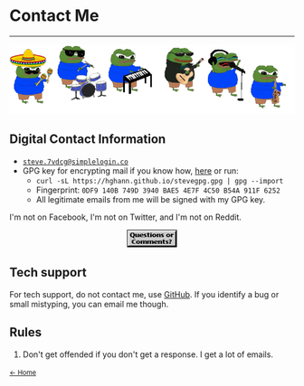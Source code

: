 # Contact Me

---

<p align="center"><img src="/pix/apu_band.gif" alt="apu-band" /></p>

## Digital Contact Information

- [`steve.7vdcg@simplelogin.co`](mailto:steve.7vdcg@simplelogin.co)
- GPG key for encrypting mail if you know how, [here](https://hghann.github.io/stevegpg.gpg) or run:
  - `curl -sL https://hghann.github.io/stevegpg.gpg | gpg --import`
  - Fingerprint: `0DF9 140B 749D 3940 BAE5 4E7F 4C50 B54A 911F 6252`
  - All legitimate emails from me will be signed with my GPG key.

I'm not on Facebook, I'm not on Twitter, and I'm not on Reddit.


<center>
<img src="pix/gif/mail.gif" alt="Internet Free">
</center>


## Tech support

For tech support, do not contact me, use [GitHub](https://github.com/hghann).
If you identify a bug or small mistyping, you can email me though.


## Rules

1. Don't get offended if you don't get a response. I get a lot of emails.

<small><a href="index.html">← Home</a></small>
